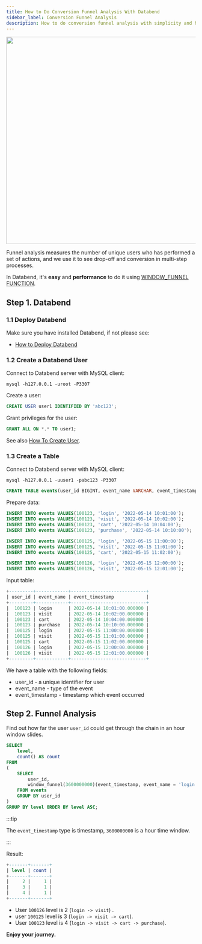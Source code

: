 ```yaml
---
title: How to Do Conversion Funnel Analysis With Databend
sidebar_label: Conversion Funnel Analysis
description: How to do conversion funnel analysis with simplicity and high performance.
---
```


<p align="center">
<img src="https://datafuse-1253727613.cos.ap-hongkong.myqcloud.com/learn/databend-funnel.png" width="550"/>
</p>

Funnel analysis measures the number of unique users who has performed a set of actions, and we use it to see drop-off and conversion in multi-step processes.

In Databend, it's **easy** and **performance** to do it using [WINDOW_FUNNEL FUNCTION](../15-sql-functions/10-aggregate-functions/aggregate-windowfunnel.md).

## Step 1. Databend

### 1.1 Deploy Databend

Make sure you have installed Databend, if not please see:

* [How to Deploy Databend](../01-guides/index.md#deployment)

### 1.2 Create a Databend User

Connect to Databend server with MySQL client:
```shell
mysql -h127.0.0.1 -uroot -P3307 
```

Create a user:
```sql
CREATE USER user1 IDENTIFIED BY 'abc123';
```

Grant privileges for the user:
```sql
GRANT ALL ON *.* TO user1;
```

See also [How To Create User](../14-sql-commands/00-ddl/30-user/01-user-create-user.md).

### 1.3 Create a Table

Connect to Databend server with MySQL client:
```shell
mysql -h127.0.0.1 -uuser1 -pabc123 -P3307 
```

```sql
CREATE TABLE events(user_id BIGINT, event_name VARCHAR, event_timestamp TIMESTAMP);
```

Prepare data:
```sql
INSERT INTO events VALUES(100123, 'login', '2022-05-14 10:01:00');
INSERT INTO events VALUES(100123, 'visit', '2022-05-14 10:02:00');
INSERT INTO events VALUES(100123, 'cart', '2022-05-14 10:04:00');
INSERT INTO events VALUES(100123, 'purchase', '2022-05-14 10:10:00');

INSERT INTO events VALUES(100125, 'login', '2022-05-15 11:00:00');
INSERT INTO events VALUES(100125, 'visit', '2022-05-15 11:01:00');
INSERT INTO events VALUES(100125, 'cart', '2022-05-15 11:02:00');

INSERT INTO events VALUES(100126, 'login', '2022-05-15 12:00:00');
INSERT INTO events VALUES(100126, 'visit', '2022-05-15 12:01:00');
```

Input table:

```sql
+---------+------------+----------------------------+
| user_id | event_name | event_timestamp            |
+---------+------------+----------------------------+
|  100123 | login      | 2022-05-14 10:01:00.000000 |
|  100123 | visit      | 2022-05-14 10:02:00.000000 |
|  100123 | cart       | 2022-05-14 10:04:00.000000 |
|  100123 | purchase   | 2022-05-14 10:10:00.000000 |
|  100125 | login      | 2022-05-15 11:00:00.000000 |
|  100125 | visit      | 2022-05-15 11:01:00.000000 |
|  100125 | cart       | 2022-05-15 11:02:00.000000 |
|  100126 | login      | 2022-05-15 12:00:00.000000 |
|  100126 | visit      | 2022-05-15 12:01:00.000000 |
+---------+------------+----------------------------+
```

We have a table with the following fields:
* user_id - a unique identifier for user
* event_name - type of the event
* event_timestamp - timestamp which event occurred

## Step 2. Funnel Analysis

Find out how far the user `user_id` could get through the chain in an hour window slides.

```sql
SELECT
    level,
    count() AS count
FROM
(
    SELECT
        user_id,
        window_funnel(3600000000)(event_timestamp, event_name = 'login', event_name = 'visit', event_name = 'cart', event_name = 'purchase') AS level
    FROM events
    GROUP BY user_id
)
GROUP BY level ORDER BY level ASC;
```
:::tip

The `event_timestamp` type is timestamp, `3600000000` is a hour time window.

:::

Result:

```sql
+-------+-------+
| level | count |
+-------+-------+
|     2 |     1 |
|     3 |     1 |
|     4 |     1 |
+-------+-------+
```

* User `100126` level is 2 (`login -> visit`) .
* user `100125` level is 3 (`login -> visit -> cart`).
* User `100123` level is 4 (`login -> visit -> cart -> purchase`).

**Enjoy your journey.** 
